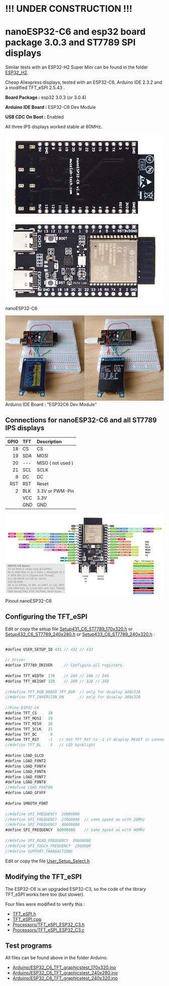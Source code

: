 # !!! UNDER CONSTRUCTION !!!

# nanoESP32-C6 and esp32 board package 3.0.3 and ST7789 SPI displays

Similar tests with an ESP32-H2 Super Mini can be found in the folder [ESP32_H2](ESP32_H2/README.md).

Cheap Aliexpress displays, tested with an ESP32-C6, Arduino IDE 2.3.2 and a modified TFT_eSPI 2.5.43 .

**Board Package :** esp32 3.0.3 (or 3.0.4)

**Arduino IDE Board :** ESP32-C6 Dev Module

**USB CDC On Boot :** Enabled

All three IPS displays worked stable at 80MHz.

![ESP32-C6.png](pictures/nanoESP32-C6-4.png)
nanoESP32-C6

![ESP32_C6](pictures/ESP32-C6.png)
Arduino IDE Board : "ESP32C6 Dev Module"


## Connections for nanoESP32-C6 and all ST7789 IPS displays

| GPIO      | TFT   | Description          |
| --------: | :---- | :------------------- |
|        18 | CS    | CS                   |
|        19 | SDA   | MOSI                 |
|        20 | ---   | MISO  ( not used )   |
|        21 | SCL   | SCLK                 |
|         9 | DC    | DC                   |
|       RST | RST   | Reset                |
|         2 | BLK   | 3.3V or PWM-Pin      |
|           | VCC   | 3.3V                 |
|           | GND   | GND                  |

![pictures/nanoESP32-C6-Pinout_2.jpg](pictures/nanoESP32-C6-Pinout_2.jpg)
Pinout nanoESP32-C6

## Configuring the TFT_eSPI

Edit or copy the setup file [Setup431_C6_ST7789_170x320.h](Arduino/libraries/Setup431_C6_ST7789_170x320.h) or
  [Setup432_C6_ST7789_240x280.h](Arduino/libraries/Setup432_C6_ST7789_240x280.h) or [Setup433_C6_ST7789_240x320.h](Setup433_C6_ST7789_240x320.h) :
```java

#define USER_SETUP_ID 431 // 432 // 433

// Driver
#define ST7789_DRIVER     // Configure all registers

#define TFT_WIDTH  170    // 240 // 240 // 240
#define TFT_HEIGHT 320    // 280 // 320 // 240

//#define TFT_RGB_ORDER TFT_BGR  // only for display 240x320 
//#define TFT_INVERSION_ON       // only for display 240x320

//Pins ESP32-C6
#define TFT_CS     18 
#define TFT_MOSI   19
#define TFT_MISO   20
#define TFT_SCLK   21  
#define TFT_DC      9
#define TFT_RST    -1   // Set TFT_RST to -1 if display RESET is connected to ESP32 board EN
//#define TFT_BL    2   // LED backlight

#define LOAD_GLCD
#define LOAD_FONT2
#define LOAD_FONT4
#define LOAD_FONT6
#define LOAD_FONT7
#define LOAD_FONT8
//#define LOAD_FONT8N
#define LOAD_GFXFF

#define SMOOTH_FONT 

//#define SPI_FREQUENCY  20000000
//#define SPI_FREQUENCY  27000000  // same speed as with 20MHz
//#define SPI_FREQUENCY  40000000
#define SPI_FREQUENCY  80000000    // same speed as with 40MHz

//#define SPI_READ_FREQUENCY  20000000
//#define SPI_TOUCH_FREQUENCY  2500000
//#define SUPPORT_TRANSACTIONS
```

Edit or copy the file [User_Setup_Select.h](Arduino/libraries/TFT_eSPI/User_Setup_Select.h)

## Modifying the TFT_eSPI

The ESP32-C6 is an upgraded ESP32-C3, so the code of the library TFT_eSPI works here too (but slower).

Four files were modified to verify this :
- [TFT_eSPI.h](Arduino/libraries/TFT_eSPI/TFT_eSPI.h)
- [TFT_eSPI.cpp](Arduino/libraries/TFT_eSPI/TFT_eSPI.cpp)
- [Processors/TFT_eSPI_ESP32_C3.h](Arduino/libraries/TFT_eSPI/Processors/TFT_eSPI_ESP32_C3.h)
- [Processors/TFT_eSPI_ESP32_C3.c](Arduino/libraries/TFT_eSPI/Processors/TFT_eSPI_ESP32_C3.c)

## Test programs

All files can be found above in the folder Arduino.

- [Arduino/ESP32_C6_TFT_graphicstest_170x320.ino](Arduino/ESP32_C6_TFT_graphicstest_170x320/ESP32_C6_TFT_graphicstest_170x320.ino) 
- [Arduino/ESP32_C6_TFT_graphicstest_240x280.ino](Arduino/ESP32_C6_TFT_graphicstest_240x280/ESP32_C6_TFT_graphicstest_240x280.ino)
- [Arduino/ESP32_C6_TFT_graphicstest_240x320.ino](Arduino/ESP32_C6_TFT_graphicstest_240x320/ESP32_C6_TFT_graphicstest_240x320.ino)

